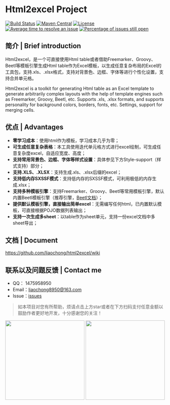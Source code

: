 # Html2excel Project
[![Build Status](https://travis-ci.org/liaochong/html2excel.svg?branch=master)](https://travis-ci.org/liaochong/html2excel)
[![Maven Central](https://maven-badges.herokuapp.com/maven-central/com.github.liaochong/html2excel/badge.svg)](https://maven-badges.herokuapp.com/maven-central/com.github.liaochong/html2excel)
[![License](http://img.shields.io/:license-apache-brightgreen.svg)](http://www.apache.org/licenses/LICENSE-2.0.html)
[![Average time to resolve an issue](http://isitmaintained.com/badge/resolution/liaochong/html2excel.svg)](http://isitmaintained.com/project/liaochong/html2excel "Average time to resolve an issue")
[![Percentage of issues still open](http://isitmaintained.com/badge/open/liaochong/html2excel.svg)](http://isitmaintained.com/project/liaochong/html2excel "Percentage of issues still open")

简介 | Brief introduction
------------------------
Html2excel，是一个可直接使用Html table或者借助Freemarker、Groovy、Beetl等模板引擎生成Html table作为Excel模板，以生成任意复杂布局的Excel的工具包，支持.xls、.xlsx格式，支持对背景色、边框、字体等进行个性化设置，支持合并单元格。

Html2excel is a toolkit for generating Html table as an Excel template to generate arbitrarily complex layouts with the help of template engines such as Freemarker, Groovy, Beetl, etc. Supports .xls, .xlsx formats, and supports personality for background colors, borders, fonts, etc. Settings, support for merging cells. 

优点 | Advantages
-----------------
- **零学习成本**：使用html作为模板，学习成本几乎为零；
- **可生成任意复杂表格**：本工具使用迭代单元格方式进行excel绘制，可生成任意复杂度excel，自适应宽度、高度；
- **支持常用背景色、边框、字体等样式设置**：具体参见下方Style-support（样式支持）部分；
- **支持.XLS、.XLSX**：支持生成.xls、.xlsx后缀的excel；
- **支持低内存SXSSF模式**：支持低内存的SXSSF模式，可利用极低的内存生成.xlsx；
- **支持多种模板引擎**：支持Freemarker、Groovy、Beetl等常用模板引擎，默认内置Beetl模板引擎（推荐引擎，[Beetl文档](http://ibeetl.com/guide/#beetl)）；
- **提供默认模板引擎，直接输出简单excel**：无需编写任何html，已内置默认模板，可直接根据POJO数据列表输出；
- **支持一次生成多sheet**：以table作为sheet单元，支持一份excel文档中多sheet导出；

文档 | Document
--------------
https://github.com/liaochong/html2excel/wiki

联系以及问题反馈 | Contact me
--------------------------
* QQ： 1475958950
* Email：liaochong8950@163.com
* Issue：[issues](https://github.com/liaochong/html2excel/issues)

> 如本项目对您有所帮助，烦请点击上方star或者在下方扫码支付任意金额以鼓励作者更好地开发，十分感谢您的关注！

<p>
    <img src="https://www.liaochong.site/images/alipay.jpg" height="250"/>
    <img src="https://www.liaochong.site/images/weixin_pay.jpg"  height="250" >
</p>
